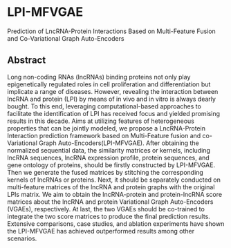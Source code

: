 # LPI-MFVGAE
Prediction of LncRNA-Protein Interactions Based on Multi-Feature Fusion and Co-Variational Graph Auto-Encoders
## Abstract
Long non-coding RNAs (lncRNAs) binding proteins not only play epigenetically regulated roles in cell proliferation and differentiation but implicate a range of diseases. However, revealing the interaction between lncRNA and protein (LPI) by means of in vivo and in vitro is always dearly bought. To this end, leveraging computational-based approaches to facilitate the identification of LPI has received focus and yielded promising results in this decade. Aims at utilizing features of heterogeneous properties that can be jointly modeled, we propose a LncRNA-Protein Interaction prediction framework based on Multi-Feature fusion and co-Variational Graph Auto-Encoders(LPI-MFVGAE). After obtaining the normalized sequential data, the similarity matrices or kernels, including lncRNA sequences, lncRNA expression profile, protein sequences, and gene ontology of proteins, should be firstly constructed by LPI-MFVGAE. Then we generate the fused matrices by stitching the corresponding kernels of lncRNAs or proteins. Next, it should be separately conducted on multi-feature matrices of the lncRNA and protein graphs with the original LPIs matrix. We aim to obtain the lncRNA-protein and protein-lncRNA score matrices about the lncRNA and protein Variational Graph Auto-Encoders (VGAEs), respectively. At last, the two VGAEs should be co-trained to integrate the two score matrices to produce the final prediction results. Extensive comparisons, case studies, and ablation experiments have shown the LPI-MFVGAE has achieved outperformed results among other scenarios.
